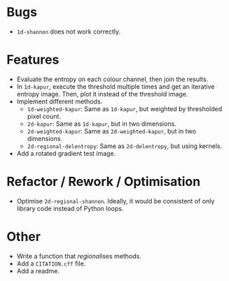 # Bugs
- `1d-shannon` does not work correctly.

# Features
- Evaluate the entropy on each colour channel, then join the results.
- In `1d-kapur`, execute the threshold multiple times and get an iterative entropy image. Then, plot it instead of the threshold image.
- Implement different methods.
  - `1d-weighted-kapur`: Same as `1d-kapur`, but weighted by thresholded pixel count.
  - `2d-kapur`: Same as `1d-kapur`, but in two dimensions.
  - `2d-weighted-kapur`: Same as `2d-weighted-kapur`, but in two dimensions.
  - `2d-regional-delentropy`: Same as `2d-delentropy`, but using kernels.
- Add a rotated gradient test image.

# Refactor / Rework / Optimisation
- Optimise `2d-regional-shannon`. Ideally, it would be consistent of only library code instead of Python loops.

# Other
- Write a function that *regional*ises methods.
- Add a `CITATION.cff` file.
- Add a readme.
